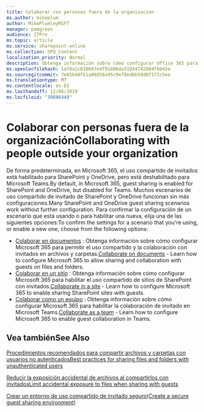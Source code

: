 ```yaml
---
title: Colaborar con personas fuera de la organización
ms.author: mikeplum
author: MikePlumleyMSFT
manager: pamgreen
audience: ITPro
ms.topic: article
ms.service: sharepoint-online
ms.collection: SPO_Content
localization_priority: Normal
description: Obtenga información sobre cómo configurar Office 365 para la colaboración con usuarios invitados.
ms.openlocfilehash: 1af8a1c810047e4f91b0bda31934742884f6645e
ms.sourcegitcommit: 7e65640fb1a86858a95c9ef0edbb58d0f171c5ee
ms.translationtype: MT
ms.contentlocale: es-ES
ms.lasthandoff: 12/06/2019
ms.locfileid: "39886449"
---
```

# <a name="collaborating-with-people-outside-your-organization"></a><span data-ttu-id="2a7d1-103">Colaborar con personas fuera de la organización</span><span class="sxs-lookup"><span data-stu-id="2a7d1-103">Collaborating with people outside your organization</span></span>

<span data-ttu-id="2a7d1-104">De forma predeterminada, en Microsoft 365, el uso compartido de invitados está habilitado para SharePoint y OneDrive, pero está deshabilitado para Microsoft Teams.</span><span class="sxs-lookup"><span data-stu-id="2a7d1-104">By default, in Microsoft 365, guest sharing is enabled for SharePoint and OneDrive, but disabled for Teams.</span></span> <span data-ttu-id="2a7d1-105">Muchos escenarios de uso compartido de invitado de SharePoint y OneDrive funcionan sin más configuraciones.</span><span class="sxs-lookup"><span data-stu-id="2a7d1-105">Many SharePoint and OneDrive guest sharing scenarios work without further configuration.</span></span> <span data-ttu-id="2a7d1-106">Para confirmar la configuración de un escenario que está usando o para habilitar una nueva, elija una de las siguientes opciones:</span><span class="sxs-lookup"><span data-stu-id="2a7d1-106">To confirm the settings for a scenario that you're using, or enable a new one, choose from the following options:</span></span>

- <span data-ttu-id="2a7d1-107">[Colaborar en documentos](collaborate-on-documents.md) : Obtenga información sobre cómo configurar Microsoft 365 para permitir el uso compartido y la colaboración con invitados en archivos y carpetas.</span><span class="sxs-lookup"><span data-stu-id="2a7d1-107">[Collaborate on documents](collaborate-on-documents.md) - Learn how to configure Microsoft 365 to allow sharing and collaboration with guests on files and folders.</span></span>
- <span data-ttu-id="2a7d1-108">[Colaborar en un sitio](collaborate-in-a-site.md) : Obtenga información sobre cómo configurar Microsoft 365 para habilitar el uso compartido de sitios de SharePoint con invitados.</span><span class="sxs-lookup"><span data-stu-id="2a7d1-108">[Collaborate in a site](collaborate-in-a-site.md) - Learn how to configure Microsoft 365 to enable sharing SharePoint sites with guests.</span></span>
- <span data-ttu-id="2a7d1-109">[Colaborar como un equipo](collaborate-as-a-team.md) : Obtenga información sobre cómo configurar Microsoft 365 para habilitar la colaboración de invitado en Microsoft Teams.</span><span class="sxs-lookup"><span data-stu-id="2a7d1-109">[Collaborate as a team](collaborate-as-a-team.md) - Learn how to configure Microsoft 365 to enable guest collaboration in Teams.</span></span>

## <a name="see-also"></a><span data-ttu-id="2a7d1-110">Vea también</span><span class="sxs-lookup"><span data-stu-id="2a7d1-110">See Also</span></span>

[<span data-ttu-id="2a7d1-111">Procedimientos recomendados para compartir archivos y carpetas con usuarios no autenticados</span><span class="sxs-lookup"><span data-stu-id="2a7d1-111">Best practices for sharing files and folders with unauthenticated users</span></span>](best-practices-anonymous-sharing.md)

[<span data-ttu-id="2a7d1-112">Reducir la exposición accidental de archivos al compartirlos con invitados</span><span class="sxs-lookup"><span data-stu-id="2a7d1-112">Limit accidental exposure to files when sharing with guests</span></span>](sharing-limit-accidental-exposure.md)

<span data-ttu-id="2a7d1-113">[Crear un entorno de uso compartido de invitado seguro](create-a-secure-guest-sharing-environment.md))</span><span class="sxs-lookup"><span data-stu-id="2a7d1-113">[Create a secure guest sharing environment](create-a-secure-guest-sharing-environment.md))</span></span>
